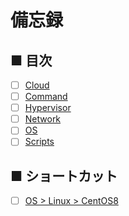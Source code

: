 # 備忘録
## ■ 目次
- [ ] [Cloud](Cloud)
- [ ] [Command](command)
- [ ] [Hypervisor](Hypervisor)
- [ ] [Network](Network)
- [ ] [OS](OS)
- [ ] [Scripts](Scripts)

## ■ ショートカット
- [ ] [OS > Linux > CentOS8](OS/Linux/CentOS8)
